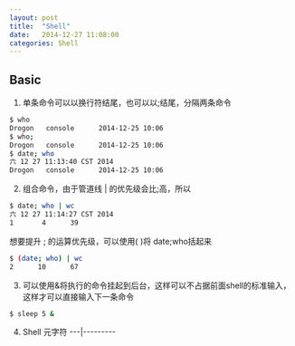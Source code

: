 ```yaml
---
layout: post
title:  "Shell"
date:   2014-12-27 11:08:00
categories: Shell
---
```


## Basic

1. 单条命令可以以换行符结尾，也可以以;结尾，分隔两条命令

```sh
$ who
Drogon   console      2014-12-25 10:06
$ who;
Drogon   console      2014-12-25 10:06
$ date; who
六 12 27 11:13:40 CST 2014
Drogon   console      2014-12-25 10:06
```

2. 组合命令，由于管道线 | 的优先级会比;高，所以

```sh
$ date; who | wc
六 12 27 11:14:27 CST 2014
1       4      39
```

想要提升 ; 的运算优先级，可以使用( )将 date;who括起来

```sh
$ (date; who) | wc
2      10      67
```

3. 可以使用&将执行的命令挂起到后台，这样可以不占据前面shell的标准输入，这样才可以直接输入下一条命令

```sh
$ sleep 5 &
```

4. Shell 元字符
---|---------
